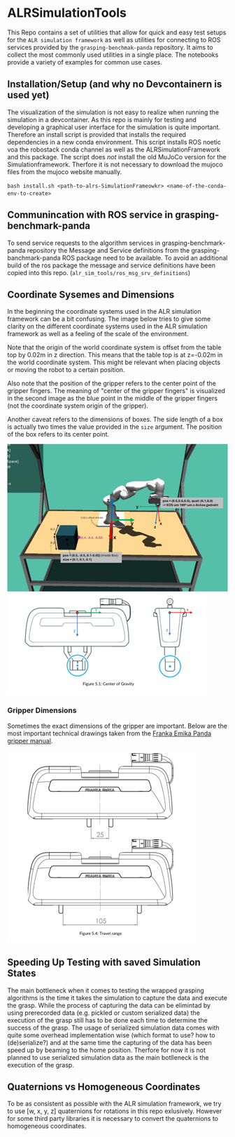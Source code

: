 # ALRSimulationTools
This Repo contains a set of utilities that allow for quick and easy test setups for the `ALR simulation framework` as well as utilities for connecting to ROS services provided by the `grasping-benchmak-panda` repository.
It aims to collect the most commonly used utilities in a single place.
The notebooks provide a variety of examples for common use cases.

## Installation/Setup (and why no Devcontainern is used yet) 
The visualization of the simulation is not easy to realize when running the simulation in a devcontainer.
As this repo is mainly for testing and developing a graphical user interface for the simulation is quite important.
Therefore an install script is provided that installs the required dependencies in a new conda environment.
This script installs ROS noetic voa the robostack conda channel as well as the ALRSimulationFramework and this package. 
The script does _not_ install the old MuJoCo version for the Simulationframework. Therfore it is not necessary to download the mujoco files from the mujoco website manually.

`bash install.sh <path-to-alrs-SimulationFrameowkr> <name-of-the-conda-env-to-create>`

## Communincation with ROS service in grasping-benchmark-panda
To send service requests to the algorithm services in grasping-benchmark-panda repository the Message and Service definitions from the grasping-banchmark-panda ROS package need to be available.
To avoid an additional build of the ros package the message and service definitions have been copied into this repo. (`alr_sim_tools/ros_msg_srv_definitions`)

## Coordinate Sysemes and Dimensions
In the beginning the coordinate systems used in the ALR simulation framework can be a bit confusing.
The image below tries to give some clarity on the different coordinate systems used in the ALR simulation framework as well as a feeling of the scale of the environment.

Note that the origin of the world coordinate system is offset from the table top by 0.02m in z direction.
This means that the table top is at z=-0.02m in the world coordinate system.
This might be relevant when placing objects or moving the robot to a certain position.

Also note that the position of the gripper refers to the center point of the gripper fingers.
The meaning of "center of the gripper fingers" is visualized in the second image as the blue point in the middle of the gripper fingers (not the coordinate system origin of the gripper).

Another caveat refers to the dimensions of boxes. 
The side length of a box is actually two times the value provided in the `size` argument.
The position of the box refers to its center point.

![coordinate systems](assets/coordinate_systems.png)
![gripper center point](assets/gripper_center_point.png)

### Gripper Dimensions
Sometimes the exact dimensions of the gripper are important.
Below are the most important technical drawings taken from the [Franka Emika Panda gripper manual](https://download.franka.de/documents/220010_Product%20Manual_Franka%20Hand_1.2_EN.pdf).

![gripper width](assets/gripper_width.png)

## Speeding Up Testing with saved Simulation States
The main bottleneck when it comes to testing the wrapped grasping algorithms is the time it takes the simulation to capture the data and execute the grasp.
While the process of capturing the data can be elimintad by using prerecorded data (e.g. pickled or custom serialized data) the execution of the grasp still has to be done each time to determine the success of the grasp.
The usage of serialized simulation data comes with quite some overhead implementation wise (which format to use? how to (de)serialize?) and at the same time the capturing of the data has been speed up by beaming to the home position.
Therfore for now it is not planned to use serialized simulation data as the main botlleneck is the execution of the grasp.

## Quaternions vs Homogeneous Coordinates
To be as consistent as possible with the ALR simulation framework, we try to use [w, x, y, z] quaternions for rotations in this repo exlusively.
However for some third party libraries it is necessary to convert the quaternions to homogeneous coordinates.
